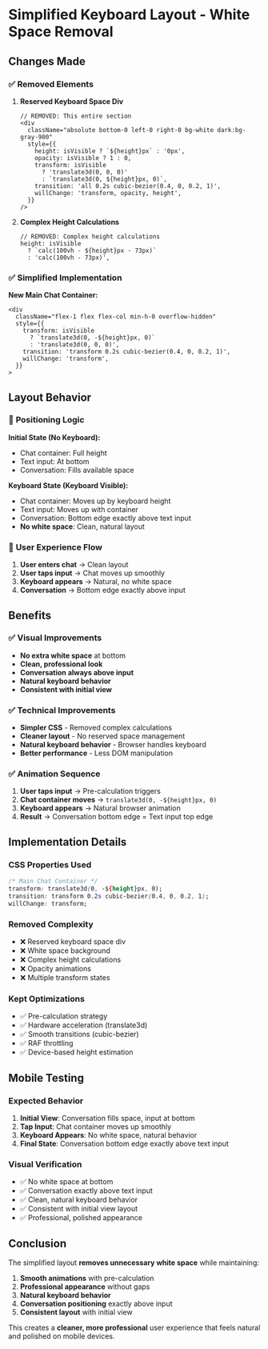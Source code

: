 # Simplified Keyboard Layout - White Space Removal

## Changes Made

### ✅ **Removed Elements**

1. **Reserved Keyboard Space Div**
   ```tsx
   // REMOVED: This entire section
   <div 
     className="absolute bottom-0 left-0 right-0 bg-white dark:bg-gray-900"
     style={{
       height: isVisible ? `${height}px` : '0px',
       opacity: isVisible ? 1 : 0,
       transform: isVisible 
         ? 'translate3d(0, 0, 0)' 
         : `translate3d(0, ${height}px, 0)`,
       transition: 'all 0.2s cubic-bezier(0.4, 0, 0.2, 1)',
       willChange: 'transform, opacity, height',
     }}
   />
   ```

2. **Complex Height Calculations**
   ```tsx
   // REMOVED: Complex height calculations
   height: isVisible 
     ? `calc(100vh - ${height}px - 73px)` 
     : 'calc(100vh - 73px)',
   ```

### ✅ **Simplified Implementation**

**New Main Chat Container:**
```tsx
<div 
  className="flex-1 flex flex-col min-h-0 overflow-hidden"
  style={{
    transform: isVisible 
      ? `translate3d(0, -${height}px, 0)` 
      : 'translate3d(0, 0, 0)',
    transition: 'transform 0.2s cubic-bezier(0.4, 0, 0.2, 1)',
    willChange: 'transform',
  }}
>
```

## Layout Behavior

### 🎯 **Positioning Logic**

**Initial State (No Keyboard):**
- Chat container: Full height
- Text input: At bottom
- Conversation: Fills available space

**Keyboard State (Keyboard Visible):**
- Chat container: Moves up by keyboard height
- Text input: Moves up with container
- Conversation: Bottom edge exactly above text input
- **No white space**: Clean, natural layout

### 📱 **User Experience Flow**

1. **User enters chat** → Clean layout
2. **User taps input** → Chat moves up smoothly
3. **Keyboard appears** → Natural, no white space
4. **Conversation** → Bottom edge exactly above input

## Benefits

### ✅ **Visual Improvements**

- **No extra white space** at bottom
- **Clean, professional look**
- **Conversation always above input**
- **Natural keyboard behavior**
- **Consistent with initial view**

### ✅ **Technical Improvements**

- **Simpler CSS** - Removed complex calculations
- **Cleaner layout** - No reserved space management
- **Natural keyboard behavior** - Browser handles keyboard
- **Better performance** - Less DOM manipulation

### ✅ **Animation Sequence**

1. **User taps input** → Pre-calculation triggers
2. **Chat container moves** → `translate3d(0, -${height}px, 0)`
3. **Keyboard appears** → Natural browser animation
4. **Result** → Conversation bottom edge = Text input top edge

## Implementation Details

### **CSS Properties Used**

```css
/* Main Chat Container */
transform: translate3d(0, -${height}px, 0);
transition: transform 0.2s cubic-bezier(0.4, 0, 0.2, 1);
willChange: transform;
```

### **Removed Complexity**

- ❌ Reserved keyboard space div
- ❌ White space background
- ❌ Complex height calculations
- ❌ Opacity animations
- ❌ Multiple transform states

### **Kept Optimizations**

- ✅ Pre-calculation strategy
- ✅ Hardware acceleration (translate3d)
- ✅ Smooth transitions (cubic-bezier)
- ✅ RAF throttling
- ✅ Device-based height estimation

## Mobile Testing

### **Expected Behavior**

1. **Initial View**: Conversation fills space, input at bottom
2. **Tap Input**: Chat container moves up smoothly
3. **Keyboard Appears**: No white space, natural behavior
4. **Final State**: Conversation bottom edge exactly above text input

### **Visual Verification**

- ✅ No white space at bottom
- ✅ Conversation exactly above text input
- ✅ Clean, natural keyboard behavior
- ✅ Consistent with initial view layout
- ✅ Professional, polished appearance

## Conclusion

The simplified layout **removes unnecessary white space** while maintaining:

1. **Smooth animations** with pre-calculation
2. **Professional appearance** without gaps
3. **Natural keyboard behavior** 
4. **Conversation positioning** exactly above input
5. **Consistent layout** with initial view

This creates a **cleaner, more professional** user experience that feels natural and polished on mobile devices.
